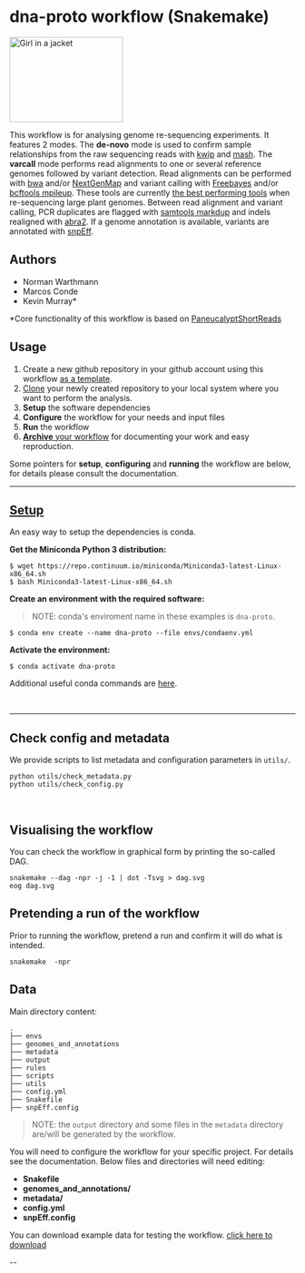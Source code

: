 # dna-proto workflow (Snakemake)

<img src="https://divingintogeneticsandgenomics.rbind.io/img/snakemake.png" alt="Girl in a jacket" width="200" height="150">  

This workflow is for analysing genome re-sequencing experiments. It features 2 modes. The **de-novo** mode is used to confirm sample relationships from the raw sequencing reads with [kwip](https://github.com/kdmurray91/kWIP) and [mash](https://github.com/marbl/Mash). The **varcall** mode performs read alignments to one or several reference genomes followed by variant detection. Read alignments can be performed with [bwa](http://bio-bwa.sourceforge.net/bwa.shtml) and/or [NextGenMap](https://github.com/Cibiv/NextGenMap/wiki) and  variant calling with [Freebayes](https://github.com/ekg/freebayes) and/or [bcftools mpileup](https://samtools.github.io/bcftools/howtos/variant-calling.html). These tools are currently [the best performing tools](https://link.springer.com/article/10.1186/s12859-020-03704-1) when re-sequencing large plant genomes. Between read alignment and variant calling, PCR duplicates are flagged with [samtools markdup](http://www.htslib.org/doc/samtools-markdup.html) and indels realigned with [abra2](https://github.com/mozack/abra2).
If a genome annotation is available, variants are annotated with [snpEff](https://pcingola.github.io/SnpEff/).

## Authors

*   Norman Warthmann
*   Marcos Conde
*   Kevin Murray*

*Core functionality of this workflow is based on  [PaneucalyptShortReads](https://github.com/kdmurray91/PaneucalyptShortReads)


## Usage

1.  Create a new github repository in your github account using this workflow [as a template](https://help.github.com/en/articles/creating-a-repository-from-a-template).
2.  [Clone](https://help.github.com/en/articles/cloning-a-repository) your newly created repository to your local system where you want to perform the analysis.
3.  **Setup** the software dependencies
4.  **Configure** the workflow for your needs and input files
5.  **Run** the workflow
6.  [**Archive** your workflow](https://snakemake.readthedocs.io/en/stable/snakefiles/deployment.html#sustainable-and-reproducible-archiving) for documenting your work and easy reproduction.

Some pointers for **setup**, **configuring** and **running** the workflow are below, for details please consult the documentation.

----

## [Setup](https://snakemake.readthedocs.io/en/stable/tutorial/setup.html)

An easy way to setup the dependencies is conda.

**Get the Miniconda Python 3 distribution:**

```
$ wget https://repo.continuum.io/miniconda/Miniconda3-latest-Linux-x86_64.sh
$ bash Miniconda3-latest-Linux-x86_64.sh
```

**Create an environment with the required software:**

> NOTE: conda's enviroment name in these examples is `dna-proto`.

```
$ conda env create --name dna-proto --file envs/condaenv.yml
```

**Activate the environment:**

```
$ conda activate dna-proto
```

Additional useful conda commands are [here](https://gist.github.com/mv-lab/62318ff0023bd626f1e05ed9c0155fd5).

<br>

----

## Check config and metadata

We provide scripts to list metadata and configuration parameters in ```utils/```.

```
python utils/check_metadata.py
python utils/check_config.py
```

<br>

## Visualising the workflow
You can check the workflow in graphical form by printing the so-called DAG.

```
snakemake --dag -npr -j -1 | dot -Tsvg > dag.svg
eog dag.svg
```

## Pretending a run of the workflow
Prior to running the workflow, pretend a run and confirm it will do what is intended.

```
snakemake  -npr
```

## Data

Main directory content:

```
.
├── envs
├── genomes_and_annotations
├── metadata
├── output
├── rules
├── scripts
├── utils
├── config.yml
├── Snakefile
├── snpEff.config

```
> NOTE: the ```output``` directory and some files in the ```metadata``` directory are/will be generated by the workflow.

You will need to configure the workflow for your specific project. For details see the documentation. Below files and directories will need editing:

-   **Snakefile**
-   **genomes_and_annotations/**
-   **metadata/**
-   **config.yml**
-   **snpEff.config**

You can download example data for testing the workflow. [click here to download](https://drive.google.com/drive/folders/1kpJsghU-jNTSKC9uEB9khos390lZNROr?usp=sharing)

--
